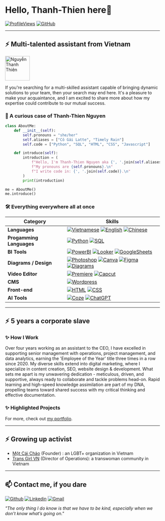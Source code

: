 # Hello, Thanh-Thien here👋

[![ProfileViews](https://komarev.com/ghpvc/?username=cogailatte&label=Profile%20views&color=594560&style=flat)](https://komarev.com/ghpvc/?username=cogailatte)
[![GitHub](https://img.shields.io/github/followers/cogailatte?label=follow&style=social)](https://github.com/cogailatte)

---

## ⚡ Multi-talented assistant from Vietnam

<img src="https://thanhthiennguyen.com/wp-content/uploads/2024/04/thanh-thien-avatar-1-1.jpg.webp" align="center" width="80px"  alt="Nguyễn Thanh Thiên">

<p>If you're searching for a multi-skilled assistant capable of bringing dynamic solutions to your team, then your search may end here. It's a pleasure to make your acquaintance, and I am excited to share more about how my expertise could contribute to our mutual success. </p>

### 🌟 A curious case of Thanh-Thien Nguyen

``` python
class AboutMe:
    def __init__(self):
        self.pronouns = "she/her"
        self.aliases = ["Cô Gái Latte", "Timely Rain"]
        self.code = ["Python", "SQL", "HTML", "CSS", "Javascript"]

    def introduce(self):
        introduction = (
            f"Hello, I'm Thanh-Thien Nguyen aka {', '.join(self.aliases)}. \n "
            f"My pronouns are {self.pronouns}.\n"
            f"I write code in: {', '.join(self.code)}.\n"
        )
        print(introduction)

me = AboutMe()
me.introduce()

```

### 🛠 Everything everywhere all at once

| **Category** | **Skills** |
| - | - |
| **Languages** | [![Vietnamese](https://img.shields.io/static/v1?label=&message=Vietnamese&color=594560)](#) [![English](https://img.shields.io/static/v1?label=&message=English&color=594560)](#) [![Chinese](https://img.shields.io/static/v1?label=&message=Chinese&color=594560)](#) |
| **Progamming Languages**  | [![Python](https://img.shields.io/static/v1?label=&message=Python&color=594560&logo=Python&logoColor=FFFFFF)](#) [![SQL](https://img.shields.io/static/v1?label=&message=SQL&color=594560)](#) |
| **BI Tools** | [![PowerBI](https://img.shields.io/static/v1?label=&message=PowerBI&color=594560&logo=PowerBI&logoColor=FFFFFF)](#) [![Looker](https://img.shields.io/static/v1?label=&message=Looker&color=594560&logo=Looker&logoColor=FFFFFF)](#) [![GoogleSheets](https://img.shields.io/static/v1?label=&message=Sheets&color=594560&logo=GoogleSheets&logoColor=FFFFFF)](#) |
| **Diagrams / Design** | [![Photoshop](https://img.shields.io/static/v1?label=&message=Photoshop&color=594560&logo=AdobePhotoshop&logoColor=FFFFFF)](#) [![Canva](https://img.shields.io/static/v1?label=&message=Canva&color=594560&logo=Canva&logoColor=FFFFFF)](#) [![Figma](https://img.shields.io/static/v1?label=&message=Figma&color=594560&logo=Figma&logoColor=FFFFFF)](#) [![Diagrams](https://img.shields.io/static/v1?label=&message=Diagrams&color=594560&logo=Diagrams.net&logoColor=FFFFFF)](#) |
| **Video Editor** | [![Premiere](https://img.shields.io/static/v1?label=&message=Premiere&color=594560&logo=AdobePremierePro&logoColor=FFFFFF)](#) [![Capcut](https://img.shields.io/static/v1?label=&message=Capcut&color=594560)](#) |
| **CMS** | [![Wordpress](https://img.shields.io/static/v1?label=&message=Wordpress&color=594560&logo=Wordpress&logoColor=FFFFFF)](#) |
| **Front-end** | [![HTML](https://img.shields.io/static/v1?label=&message=HTML&color=594560&logo=HTML&logoColor=FFFFFF)](#) [![CSS](https://img.shields.io/static/v1?label=&message=CSS&color=594560&logo=CSS&logoColor=FFFFFF)](#) |
| **AI Tools** | [![Coze](https://img.shields.io/static/v1?label=&message=Coze&color=594560&logo=Coze&logoColor=FFFFFF)](#) [![ChatGPT](https://img.shields.io/static/v1?label=&message=ChatGPT&color=594560&logo=ChatGPT&logoColor=FFFFFF)](#) |


---

## ⚡ 5 years a corporate slave

### ✨ How I Work
Over four years working as an assistant to the CEO, I have excelled in supporting senior management with operations, project management, and data analytics, earning the 'Employee of the Year' title three times in a row since 2020. My diverse skills extend into digital marketing, where I specialize in content creation, SEO, website design & development. What sets me apart is my unwavering dedication - meticulous, driven, and supportive, always ready to collaborate and tackle problems head-on. Rapid learning and high-speed knowledge assimilation are part of my DNA, propelling teams toward shared success with my critical thinking and effective documentation.

### ✨ Highlighted Projects
For more, check out [my portfolio](https://thanhthiennguyen.com/portfolio).

---

## ⚡ Growing up activist
- [Một Cái Chảo](https://motcaichao.com) (Founder) : an LGBT+ organization in Vietnam
- [Trans Girl VN](https://motcaichao.com) (Director of Operations): a transwoman community in Vietnam

---

## 📫 Contact me, if you dare

[![Github](https://img.shields.io/badge/-Github-000?style=flat&logo=Github&logoColor=white)](https://github.com/cogailatte)
[![Linkedin](https://img.shields.io/badge/-LinkedIn-blue?style=flat&logo=Linkedin&logoColor=white)](https://www.linkedin.com/in/nguyenthanhthien/)
[![Gmail](https://img.shields.io/badge/-Gmail-c14438?style=flat&logo=Gmail&logoColor=white)](mailto:thiennt.1997@gmail.com)

*"The only thing I do know is that we have to be kind, especially when we don’t know what’s going on."*
